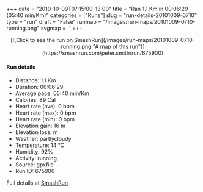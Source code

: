 +++
date = "2010-10-09T07:15:00-13:00"
title = "Ran 1.1 Km in 00:06:29 (05:40 min/Km)"
categories = ["Runs"]
slug = "run-details-20101009-0710"
type = "run"
draft = "False"
runmap = "/images/run-maps/20101009-0710-running.png"
svgmap = '<polyline points="8 48, 8 48, 15 51, 15 51, 11 55, 22 60, 22 61, 28 74, 34 78, 64 99, 63 100, 80 50, 93 9, 84 8, 84 8, 47 0, 40 21, 32 19, 31 19, 31 18, 32 16, 31 14, 30 14, 26 13, 18 11, 18 11, 15 22, 38 27, 38 27, 36 35, 36 36, 17 27, 13 26, 13 27, 11 30, 11 29, 36 42, 25 56, 9 48">'
+++



<!--more-->

<center>
[![Click to see the run on SmashRun](/images/run-maps/20101009-0710-running.png "A map of this run")](https://smashrun.com/peter.smith/run/675900)
</center>

#### Run details

* Distance: 1.1 Km
* Duration: 00:06:29
* Average pace: 05:40 min/Km
* Calories: 89 Cal
* Heart rate (ave): 0 bpm
* Heart rate (max): 0 bpm
* Heart rate (min): 0 bpm
* Elevation gain: 16 m
* Elevation loss:  m
* Weather: partlycloudy
* Temperature: 14 &deg;C
* Humidity: 92%
* Activity: running
* Source: gpxfile
* Run ID: 675900

Full details at [SmashRun](https://smashrun.com/peter.smith/run/675900)
